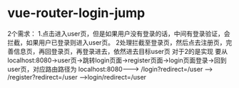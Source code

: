 # vue-router-login-jump
2个需求： 1.点击进入user页，但是如果用户没有登录的话，中间有登录验证，会拦截，如果用户已登录则进入user页。
          2处理拦截至登录页，然后点去注册页，完善信息页，再回登录页，再登录进去，依然进去目标user页
对于2的是实现  要从localhost:8080->user页->跳转login页面->register页面->login页面登录->回到user页，对应路由路径为
                localhost:8080---> /login?redirect=/user --> /register?redirect=/user -->login/redirect=/user
